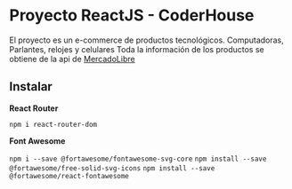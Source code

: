 # Proyecto ReactJS - CoderHouse
El proyecto es un e-commerce de productos tecnológicos. Computadoras, Parlantes, relojes y celulares
Toda la información de los productos se obtiene de la api de [MercadoLibre](https://developers.mercadolibre.com.ar/es_ar/api-docs-es)

## Instalar
**React Router**

`npm i react-router-dom`

**Font Awesome**

`npm i --save @fortawesome/fontawesome-svg-core`
`npm install --save @fortawesome/free-solid-svg-icons`
`npm install --save @fortawesome/react-fontawesome`